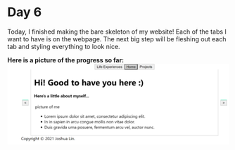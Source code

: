 # Day 6

Today, I finished making the bare skeleton of my website! Each of the tabs I want to have is on the webpage.
The next big step will be fleshing out each tab and styling everything to look nice.

**Here is a picture of the progress so far:**
![Website](skeleton.png)

